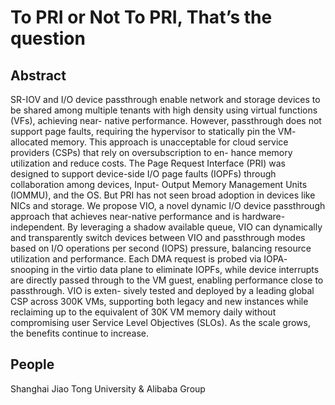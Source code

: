 # To PRI or Not To PRI, That’s the question

## Abstract
SR-IOV and I/O device passthrough enable network and
storage devices to be shared among multiple tenants with
high density using virtual functions (VFs), achieving near-
native performance. However, passthrough does not support
page faults, requiring the hypervisor to statically pin the VM-
allocated memory. This approach is unacceptable for cloud
service providers (CSPs) that rely on oversubscription to en-
hance memory utilization and reduce costs. The Page Request
Interface (PRI) was designed to support device-side I/O page
faults (IOPFs) through collaboration among devices, Input-
Output Memory Management Units (IOMMU), and the OS.
But PRI has not seen broad adoption in devices like NICs and
storage.
We propose VIO, a novel dynamic I/O device passthrough
approach that achieves near-native performance and is
hardware-independent. By leveraging a shadow available
queue, VIO can dynamically and transparently switch devices
between VIO and passthrough modes based on I/O operations
per second (IOPS) pressure, balancing resource utilization
and performance. Each DMA request is probed via IOPA-
snooping in the virtio data plane to eliminate IOPFs, while
device interrupts are directly passed through to the VM guest,
enabling performance close to passthrough. VIO is exten-
sively tested and deployed by a leading global CSP across
300K VMs, supporting both legacy and new instances while
reclaiming up to the equivalent of 30K VM memory daily
without compromising user Service Level Objectives (SLOs).
As the scale grows, the benefits continue to increase.

## People

Shanghai Jiao Tong University & Alibaba Group